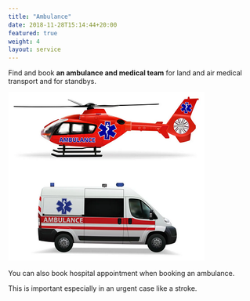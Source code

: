 ```yaml
---
title: "Ambulance"
date: 2018-11-28T15:14:44+20:00 
featured: true
weight: 4
layout: service
---
```


Find and book **an ambulance and medical team** for land and air medical transport and for standbys.

![Ambulance](/images/illustrations/ambulance.png)

You can also book hospital appointment when booking an ambulance. 

This is important especially in an urgent case like a stroke. 




